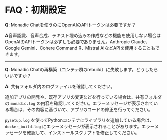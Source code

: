 # FAQ：初期設定

**Q**: Monadic Chatを使うのにOpenAIのAPIトークンは必要ですか？

**A**音声認識、音声合成、テキスト埋め込みの作成などの機能を使用しない場合はOpenAIのAPIトークンは必ずしも必要でありません。Anthropic Claude、Google Gemini、Cohere Command R、Mistral AIなどAPIを使用することもできます。

---

**Q**: Monadic Chatの再構築（コンテナ群のrebuild）に失敗します。どうしたらいいですか？

**A**: 共有フォルダ内のログファイルを確認してください。

追加アプリの開発や、既存アプリの変更などを行っている場合は、共有フォルダの `monadic.log` の内容を確認してください。エラーメッセージが表示されている場合は、その内容に基づいて、アプリのコードの修正を行ってください。

`pysetup.log` を使ってPythonコンテナにライブラリを追加している場合は、`docker_build.log` にエラーメッセージが表示されることがあります。エラーメッセージを確認して、インストールスクリプトを修正してください。

